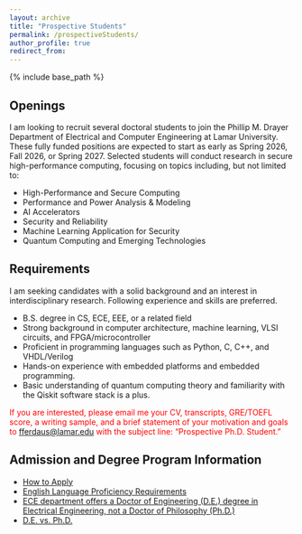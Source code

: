 ```yaml
---
layout: archive
title: "Prospective Students"
permalink: /prospectiveStudents/
author_profile: true
redirect_from:
---
```


{% include base_path %}

## Openings

I am looking to recruit several doctoral students to join the Phillip M. Drayer Department of Electrical and Computer Engineering at Lamar University. These fully funded positions are expected to start as early as Spring 2026, Fall 2026, or Spring 2027. Selected students will conduct research in secure high-performance computing, focusing on topics including, but not limited to:

- High-Performance and Secure Computing
- Performance and Power Analysis & Modeling
- AI Accelerators
- Security and Reliability
- Machine Learning Application for Security
- Quantum Computing and Emerging Technologies


## Requirements

I am seeking candidates with a solid background and an interest in interdisciplinary research. Following experience and skills are preferred.

- B.S. degree in CS, ECE, EEE, or a related field
- Strong background in computer architecture, machine learning, VLSI circuits, and FPGA/microcontroller
- Proficient in programming languages such as Python, C, C++, and VHDL/Verilog
- Hands-on experience with embedded platforms and embedded programming.
- Basic understanding of quantum computing theory and familiarity with the Qiskit software stack is a plus.


<span style="color:red">If you are interested, please email me your CV, transcripts, GRE/TOEFL score, a writing sample, and a brief statement of your motivation and goals to [fferdaus@lamar.edu](fferdaus@lamar.edu) with the subject line: “Prospective Ph.D. Student.”</span>


## Admission and Degree Program Information

- [How to Apply](https://www.lamar.edu/admissions/how-to-apply/graduate/how-to-apply.html)
- [English Language Proficiency Requirements](https://www.lamar.edu/admissions/how-to-apply/english-language-proficiency-requirements.html)
- [ECE department offers a Doctor of Engineering (D.E.) degree in Electrical Engineering, not a Doctor of Philosophy (Ph.D.)](https://www.lamar.edu/academics/degrees/electrical-engineering/electrical-engineering-doctoral-degree.html)
- [D.E. vs. Ph.D.](https://www.findaphd.com/guides/doctor-of-engineering-engd-guide)
